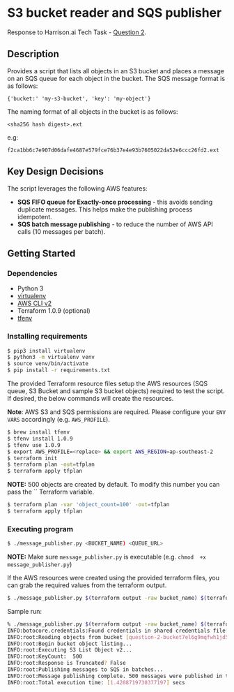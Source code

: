 # S3 bucket reader and SQS publisher

Response to Harrison.ai Tech Task - [Question 2](https://github.com/harrison-ai/data-eng-sol-architect-tech-task#question-two). 

## Description

Provides a script that lists all objects in an S3 bucket and places a message on an SQS queue for each object in the bucket. The SQS message format is as follows:

```
{'bucket:' 'my-s3-bucket', 'key': 'my-object'}
```

The naming format of all objects in the bucket is as follows:

```
<sha256 hash digest>.ext
```

e.g:

```
f2ca1bb6c7e907d06dafe4687e579fce76b37e4e93b7605022da52e6ccc26fd2.ext
```

## Key Design Decisions
The script leverages the following AWS features:
* **SQS FIFO queue for Exactly-once processing** - this avoids sending duplicate messages. This helps make the publishing process idempotent.
* **SQS batch message publishing** - to reduce the number of AWS API calls (10 messages per batch). 

## Getting Started

### Dependencies

* Python 3
* [virtualenv](https://virtualenv.pypa.io/en/latest/)
* [AWS CLI v2](https://docs.aws.amazon.com/cli/latest/userguide/install-cliv2.html)
* Terraform 1.0.9 (optional)
* [tfenv](https://github.com/tfutils/tfenv)

### Installing requirements

```sh
$ pip3 install virtualenv 
$ python3 -m virtualenv venv
$ source venv/bin/activate
$ pip install -r requirements.txt 
```

The provided Terraform resource files setup the AWS resources (SQS queue, S3 Bucket and sample S3 bucket objects) required to test the script. If desired, the below commands will create the resources.

**Note**: AWS S3 and SQS permissions are required. Please configure your `ENV VARS` accordingly (e.g. `AWS_PROFILE`).

```sh
$ brew install tfenv
$ tfenv install 1.0.9
$ tfenv use 1.0.9
$ export AWS_PROFILE=<replace> && export AWS_REGION=ap-southeast-2
$ terraform init
$ terraform plan -out=tfplan
$ terraform apply tfplan 
```

**NOTE:** 500 objects are created by default. To modify this number you can pass the `` Terraform variable.
```sh
$ terraform plan -var 'object_count=100' -out=tfplan
$ terraform apply tfplan
```

### Executing program

```sh
$ ./message_publisher.py <BUCKET_NAME) <QUEUE_URL>
```
**NOTE:** Make sure `message_publisher.py` is executable (e.g. `chmod  +x message_publisher.py`)

If the AWS resources were created using the provided terraform files, you can grab the required values from the terraform output.
```sh
$ ./message_publisher.py $(terraform output -raw bucket_name) $(terraform output -raw queue_url)
```

Sample run:
```sh
% ./message_publisher.py $(terraform output -raw bucket_name) $(terraform output -raw queue_url)
INFO:botocore.credentials:Found credentials in shared credentials file: ~/.aws/credentials
INFO:root:Reading objects from bucket [question-2-bucket7el6g9mqfwh1jd5l] and publishing messages to queue [https://sqs.ap-southeast-2.amazonaws.com/209852133120/question2-queue.fifo]
INFO:root:Begin bucket object listing...
INFO:root:Executing S3 List Object v2...
INFO:root:KeyCount:  500
INFO:root:Response is Truncated? False
INFO:root:Publishing messages to SQS in batches...
INFO:root:Message publishing complete. 500 messages were published in total.
INFO:root:Total execution time: [1.4208719730377197] secs
```
